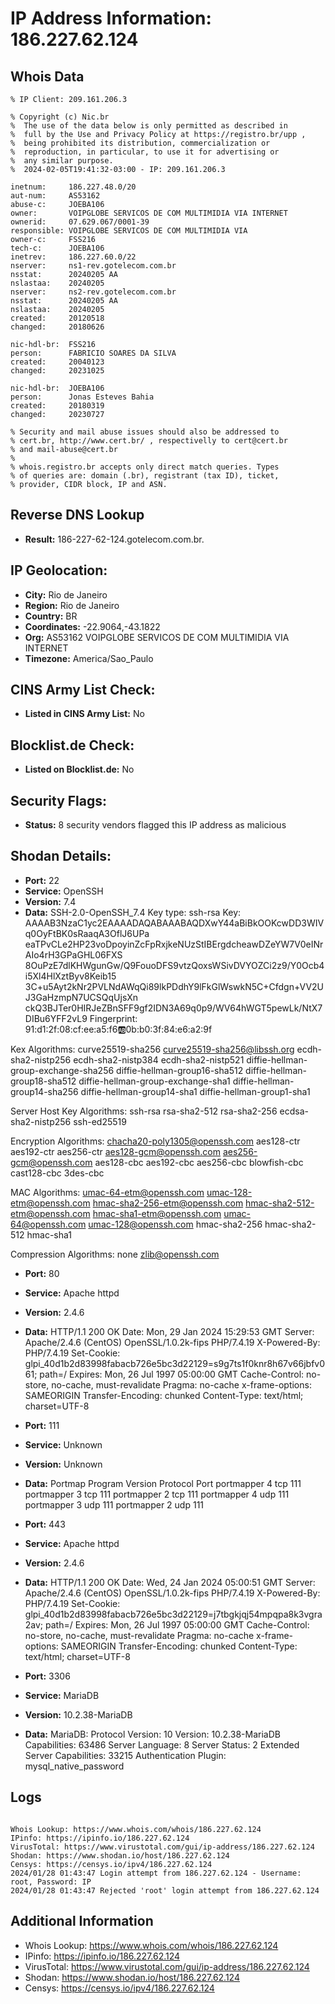 # IP Address Information: 186.227.62.124

## Whois Data
```
% IP Client: 209.161.206.3
 
% Copyright (c) Nic.br
%  The use of the data below is only permitted as described in
%  full by the Use and Privacy Policy at https://registro.br/upp ,
%  being prohibited its distribution, commercialization or
%  reproduction, in particular, to use it for advertising or
%  any similar purpose.
%  2024-02-05T19:41:32-03:00 - IP: 209.161.206.3

inetnum:     186.227.48.0/20
aut-num:     AS53162
abuse-c:     JOEBA106
owner:       VOIPGLOBE SERVICOS DE COM MULTIMIDIA VIA INTERNET
ownerid:     07.629.067/0001-39
responsible: VOIPGLOBE SERVICOS DE COM MULTIMIDIA VIA
owner-c:     FSS216
tech-c:      JOEBA106
inetrev:     186.227.60.0/22
nserver:     ns1-rev.gotelecom.com.br
nsstat:      20240205 AA
nslastaa:    20240205
nserver:     ns2-rev.gotelecom.com.br
nsstat:      20240205 AA
nslastaa:    20240205
created:     20120518
changed:     20180626

nic-hdl-br:  FSS216
person:      FABRICIO SOARES DA SILVA
created:     20040123
changed:     20231025

nic-hdl-br:  JOEBA106
person:      Jonas Esteves Bahia
created:     20180319
changed:     20230727

% Security and mail abuse issues should also be addressed to
% cert.br, http://www.cert.br/ , respectivelly to cert@cert.br
% and mail-abuse@cert.br
%
% whois.registro.br accepts only direct match queries. Types
% of queries are: domain (.br), registrant (tax ID), ticket,
% provider, CIDR block, IP and ASN.

```
## Reverse DNS Lookup
- **Result:** 186-227-62-124.gotelecom.com.br.

## IP Geolocation:
- **City:** Rio de Janeiro
- **Region:** Rio de Janeiro
- **Country:** BR
- **Coordinates:** -22.9064,-43.1822
- **Org:** AS53162 VOIPGLOBE SERVICOS DE COM MULTIMIDIA VIA INTERNET
- **Timezone:** America/Sao_Paulo

## CINS Army List Check:
- **Listed in CINS Army List:** 
No

## Blocklist.de Check:
- **Listed on Blocklist.de:** 
No

## Security Flags:
- **Status:** 8 security vendors flagged this IP address as malicious

## Shodan Details:
- **Port:** 22
- **Service:** OpenSSH
- **Version:** 7.4
- **Data:** SSH-2.0-OpenSSH_7.4
Key type: ssh-rsa
Key: AAAAB3NzaC1yc2EAAAADAQABAAABAQDXwY44aBiBkOOKcwDD3WIVq0OyFtBK0sRaaqA3OflJ6UPa
eaTPvCLe2HP23voDpoyinZcFpRxjkeNUzStIBErgdcheawDZeYW7V0eINrAIo4rH3GPaGHL06FXS
8OuPzE7dlKHWgunGw/Q9FouoDFS9vtzQoxsWSivDVYOZCi2z9/Y0Ocb4i5Xl4HlXztByv8Keib15
3C+u5Ayt2kNr2PVLNdAWqQi89lkPDdhY9lFkGlWswkN5C+Cfdgn+VV2UJ3GaHzmpN7UCSQqUjsXn
ckQ3BJTer0HIRJeZBnSFF9gf2IDN3A69q0p9/WV64hWGT5pewLk/NtX7DIBu6YFF2vL9
Fingerprint: 91:d1:2f:08:cf:ee:a5:f6:ab:0b:b0:3f:84:e6:a2:9f

Kex Algorithms:
	curve25519-sha256
	curve25519-sha256@libssh.org
	ecdh-sha2-nistp256
	ecdh-sha2-nistp384
	ecdh-sha2-nistp521
	diffie-hellman-group-exchange-sha256
	diffie-hellman-group16-sha512
	diffie-hellman-group18-sha512
	diffie-hellman-group-exchange-sha1
	diffie-hellman-group14-sha256
	diffie-hellman-group14-sha1
	diffie-hellman-group1-sha1

Server Host Key Algorithms:
	ssh-rsa
	rsa-sha2-512
	rsa-sha2-256
	ecdsa-sha2-nistp256
	ssh-ed25519

Encryption Algorithms:
	chacha20-poly1305@openssh.com
	aes128-ctr
	aes192-ctr
	aes256-ctr
	aes128-gcm@openssh.com
	aes256-gcm@openssh.com
	aes128-cbc
	aes192-cbc
	aes256-cbc
	blowfish-cbc
	cast128-cbc
	3des-cbc

MAC Algorithms:
	umac-64-etm@openssh.com
	umac-128-etm@openssh.com
	hmac-sha2-256-etm@openssh.com
	hmac-sha2-512-etm@openssh.com
	hmac-sha1-etm@openssh.com
	umac-64@openssh.com
	umac-128@openssh.com
	hmac-sha2-256
	hmac-sha2-512
	hmac-sha1

Compression Algorithms:
	none
	zlib@openssh.com


- **Port:** 80
- **Service:** Apache httpd
- **Version:** 2.4.6
- **Data:** HTTP/1.1 200 OK
Date: Mon, 29 Jan 2024 15:29:53 GMT
Server: Apache/2.4.6 (CentOS) OpenSSL/1.0.2k-fips PHP/7.4.19
X-Powered-By: PHP/7.4.19
Set-Cookie: glpi_40d1b2d83998fabacb726e5bc3d22129=s9g7ts1f0knr8h67v66jbfv061; path=/
Expires: Mon, 26 Jul 1997 05:00:00 GMT
Cache-Control: no-store, no-cache, must-revalidate
Pragma: no-cache
x-frame-options: SAMEORIGIN
Transfer-Encoding: chunked
Content-Type: text/html; charset=UTF-8



- **Port:** 111
- **Service:** Unknown
- **Version:** Unknown
- **Data:** Portmap
Program	Version	Protocol	Port
portmapper	4	tcp	111
portmapper	3	tcp	111
portmapper	2	tcp	111
portmapper	4	udp	111
portmapper	3	udp	111
portmapper	2	udp	111


- **Port:** 443
- **Service:** Apache httpd
- **Version:** 2.4.6
- **Data:** HTTP/1.1 200 OK
Date: Wed, 24 Jan 2024 05:00:51 GMT
Server: Apache/2.4.6 (CentOS) OpenSSL/1.0.2k-fips PHP/7.4.19
X-Powered-By: PHP/7.4.19
Set-Cookie: glpi_40d1b2d83998fabacb726e5bc3d22129=j7tbgkjqj54mpqpa8k3vgra2av; path=/
Expires: Mon, 26 Jul 1997 05:00:00 GMT
Cache-Control: no-store, no-cache, must-revalidate
Pragma: no-cache
x-frame-options: SAMEORIGIN
Transfer-Encoding: chunked
Content-Type: text/html; charset=UTF-8



- **Port:** 3306
- **Service:** MariaDB
- **Version:** 10.2.38-MariaDB
- **Data:** MariaDB:
  Protocol Version: 10
  Version: 10.2.38-MariaDB
  Capabilities: 63486
  Server Language: 8
  Server Status: 2
  Extended Server Capabilities: 33215
  Authentication Plugin: mysql_native_password

## Logs
```

Whois Lookup: https://www.whois.com/whois/186.227.62.124
IPinfo: https://ipinfo.io/186.227.62.124
VirusTotal: https://www.virustotal.com/gui/ip-address/186.227.62.124
Shodan: https://www.shodan.io/host/186.227.62.124
Censys: https://censys.io/ipv4/186.227.62.124
2024/01/28 01:43:47 Login attempt from 186.227.62.124 - Username: root, Password: IP
2024/01/28 01:43:47 Rejected 'root' login attempt from 186.227.62.124

```
## Additional Information
- Whois Lookup: https://www.whois.com/whois/186.227.62.124
- IPinfo: https://ipinfo.io/186.227.62.124
- VirusTotal: https://www.virustotal.com/gui/ip-address/186.227.62.124
- Shodan: https://www.shodan.io/host/186.227.62.124
- Censys: https://censys.io/ipv4/186.227.62.124


